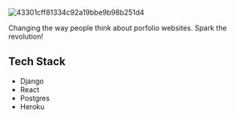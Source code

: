![43301cff81334c92a19bbe9b98b251d4](https://user-images.githubusercontent.com/3163892/114476406-c4ef2d80-9bbf-11eb-9c7a-e1eea57d1a27.png)

Changing the way people think about porfolio websites. Spark the revolution!

## Tech Stack
 - Django
 - React
 - Postgres
 - Heroku
